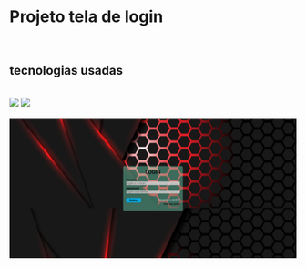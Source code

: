 # Projeto tela de login
<br>
<h2>tecnologias usadas </h2>
<br>
<div>
<img src="https://img.shields.io/badge/HTML5-E34F26?style=for-the-badge&logo=html5&logoColor=white">
<img src="https://img.shields.io/badge/CSS-239120?&style=for-the-badge&logo=css3&logoColor=white">
</div>
<br>
<img src="assets/projeto tela de login.png">
